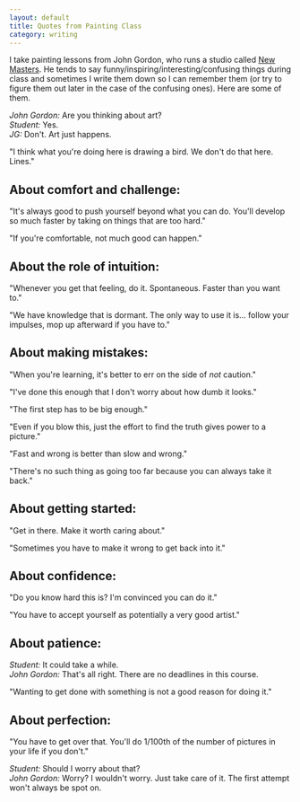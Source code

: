 ```yaml
---
layout: default
title: Quotes from Painting Class
category: writing
---
```


I take painting lessons from John Gordon, who runs a studio called [New Masters](http://newmasters.com). He tends to say funny/inspiring/interesting/confusing things during class and sometimes I write them down so I can remember them (or try to figure them out later in the case of the confusing ones). Here are some of them.

*John Gordon:* Are you thinking about art?  
*Student:* Yes.  
*JG:* Don't. Art just happens.

"I think what you're doing here is drawing a bird. We don't do that here. Lines."

## About comfort and challenge:

"It's always good to push yourself beyond what you can do. You'll develop so much faster by taking on things that are too hard."

"If you're comfortable, not much good can happen."

## About the role of intuition:

"Whenever you get that feeling, do it. Spontaneous. Faster than you want to."

"We have knowledge that is dormant. The only way to use it is... follow your impulses, mop up afterward if you have to."

## About making mistakes:

"When you're learning, it's better to err on the side of *not* caution."

"I've done this enough that I don't worry about how dumb it looks."

"The first step has to be big enough."

"Even if you blow this, just the effort to find the truth gives power to a picture."

"Fast and wrong is better than slow and wrong."

"There's no such thing as going too far because you can always take it back."

## About getting started:

"Get in there. Make it worth caring about."

"Sometimes you have to make it wrong to get back into it."

## About confidence:

"Do you know hard this is? I'm convinced you can do it."

"You have to accept yourself as potentially a very good artist."

## About patience:

*Student:* It could take a while.  
*John Gordon:* That's all right. There are no deadlines in this course.

"Wanting to get done with something is not a good reason for doing it."

## About perfection:

"You have to get over that. You'll do 1/100th of the number of pictures in your life if you don't."

*Student:* Should I worry about that?  
*John Gordon:* Worry? I wouldn't worry. Just take care of it. The first attempt won't always be spot on.
